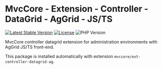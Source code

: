 # MvcCore - Extension - Controller - DataGrid - AgGrid - JS/TS

[![Latest Stable Version](https://img.shields.io/badge/Stable-v5.1.8-brightgreen.svg?style=plastic)](https://github.com/mvccore/ext-controller-datagrid-ag-js/releases)
[![License](https://img.shields.io/badge/License-BSD%203-brightgreen.svg?style=plastic)](https://mvccore.github.io/docs/mvccore/5.0.0/LICENSE.md)
![PHP Version](https://img.shields.io/badge/PHP->=5.4-brightgreen.svg?style=plastic)

MvcCore controller datagrid extension for administration environments with AgGrid JS/TS front-end.

This package is installed automatically with extension `mvccore/ext-controller-datagrid-ag`.
